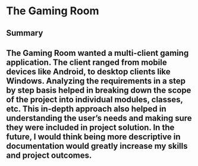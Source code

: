 # The Gaming Room

## Summary

## The Gaming Room wanted a multi-client gaming application. The client ranged from mobile devices like Android, to desktop clients like Windows. Analyzing the requirements in a step by step basis helped in breaking down the scope of the project into individual modules, classes, etc. This in-depth approach also helped in understanding the user’s needs and making sure they were included in project solution. In the future, I would think being more descriptive in documentation would greatly increase my skills and project outcomes.
